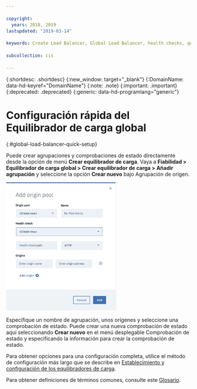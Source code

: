 ```yaml
---

copyright:
  years: 2018, 2019
lastupdated: "2019-03-14"

keywords: Create Load Balancer, Global Load Balancer, health checks, quick setup

subcollection: cis

---
```


{:shortdesc: .shortdesc}
{:new_window: target="_blank"}
{:DomainName: data-hd-keyref="DomainName"}
{:note: .note}
{:important: .important}
{:deprecated: .deprecated}
{:generic: data-hd-programlang="generic"}


# Configuración rápida del Equilibrador de carga global
{:#global-load-balancer-quick-setup}

Puede crear agrupaciones y comprobaciones de estado directamente desde la opción de menú **Crear equilibrador de carga**. Vaya a **Fiabilidad > Equilibrador de carga global > Crear equilibrador de carga > Añadir agrupación** y seleccione la opción **Crear nuevo** bajo Agrupación de origen. 

<img src="images/create-new-origin-pool.png" alt="dibujo" style="width: 300px;"/>

Especifique un nombre de agrupación, unos orígenes y seleccione una comprobación de estado. Puede crear una nueva comprobación de estado aquí seleccionando **Crear nuevo** en el menú desplegable Comprobación de estado y especificando la información para crear la comprobación de estado. 

Para obtener opciones para una configuración completa, utilice el método de configuración más largo que se describe en [Establecimiento y configuración de los equilibradores de carga](/docs/infrastructure/cis?topic=cis-set-up-and-configure-your-load-balancers).

Para obtener definiciones de términos comunes, consulte este [Glosario](/docs/infrastructure/cis?topic=cis-glossary).
